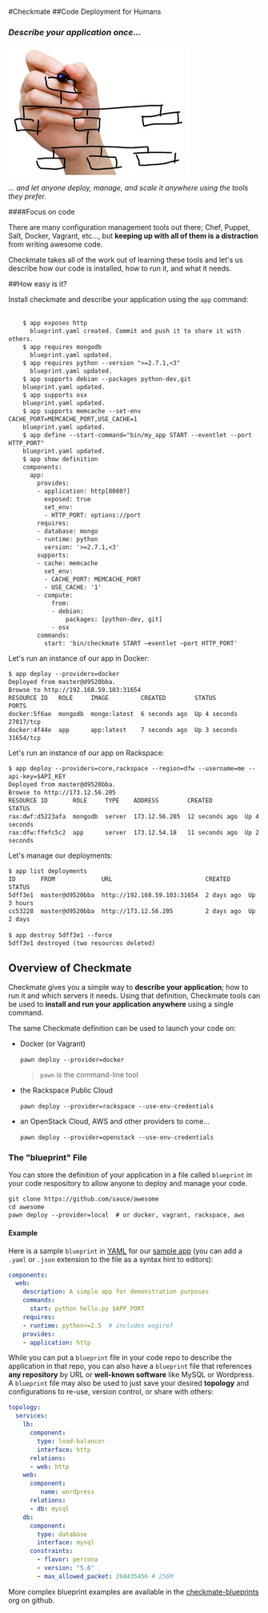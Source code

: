 #Checkmate
##Code Deployment for Humans

### _Describe your application once..._
![whiteboard](docs/img/whiteboard.jpg)

_... and let anyone deploy, manage, and scale it anywhere using the tools they prefer._

####Focus on code

There are many configuration management tools out there; Chef, Puppet, Salt, Docker, Vagrant, etc..., but **keeping up with all of them is a distraction** from writing awesome code.

Checkmate takes all of the work out of learning these tools and let's us describe how our code is installed, how to run it, and what it needs.

##How easy is it?

Install checkmate and describe your application using the `app` command:

```console:

    $ app exposes http
      blueprint.yaml created. Commit and push it to share it with others.
    $ app requires mongodb
      blueprint.yaml updated.
    $ app requires python --version ">=2.7.1,<3"
      blueprint.yaml updated.
    $ app supports debian --packages python-dev,git
    blueprint.yaml updated.
    $ app supports osx
    blueprint.yaml updated.
    $ app supports memcache --set-env CACHE_PORT=MEMCACHE_PORT,USE_CACHE=1
    blueprint.yaml updated.
    $ app define --start-command="bin/my_app START --eventlet --port HTTP_PORT"
    blueprint.yaml updated.
    $ app show definition
	components:
	  app:
	    provides:
	    - application: http[8080?]
	      exposed: true
	      set_env:
	      - HTTP_PORT: options://port
	    requires:
	    - database: mongo
	    - runtime: python
	      version: '>=2.7.1,<3'
	    supports:
	    - cache: memcache
	      set_env:
	      - CACHE_PORT: MEMCACHE_PORT
	      - USE_CACHE: '1'
	    - compute:
	        from:
	        - debian:
	            packages: [python-dev, git]
	        - osx
	    commands:
	      start: 'bin/checkmate START —eventlet —port HTTP_PORT'
```

Let's run an instance of our app in Docker:

    $ app deploy --providers=docker
    Deployed from master@d9520bba.
    Browse to http://192.168.59.103:31654
    RESOURCE ID   ROLE     IMAGE         CREATED        STATUS        PORTS
    docker:5f6ae  mongodb  mongo:latest  6 seconds ago  Up 4 seconds  27017/tcp 
    docker:4f44e  app      app:latest    7 seconds ago  Up 3 seconds  31654/tcp  

Let's run an instance of our app on Rackspace:

    $ app deploy --providers=core,rackspace --region=dfw --username=me --api-key=$API_KEY
    Deployed from master@d9520bba.
    Browse to http://173.12.56.205
    RESOURCE ID       ROLE     TYPE    ADDRESS        CREATED         STATUS
    rax:dwf:d5223afa  mongodb  server  173.12.56.205  12 seconds ago  Up 4 seconds 
    rax:dfw:ffefc5c2  app      server  173.12.54.18   11 seconds ago  Up 2 seconds 

Let's manage our deployments:

    $ app list deployments
    ID       FROM             URL                          CREATED     STATUS
    5dff3e1  master@d9520bba  http://192.168.59.103:31654  2 days ago  Up 3 hours
    cc53228  master@d9520bba  http://173.12.56.205         2 days ago  Up 2 days

    $ app destroy 5dff3e1 --force
    5dff3e1 destroyed (two resources deleted)


## Overview of Checkmate
Checkmate gives you a simple way to **describe your application**; how to run it and which servers it needs. Using that definition, Checkmate tools can be used to **install and run your application anywhere** using a single command.

The same Checkmate definition can be used to launch your code on:

- Docker (or Vagrant)

    `pawn deploy --provider=docker`

   > `pawn` is the command-line tool

<!-- removed as a first-hand use case, but maintaining as a good architecture test with a valid use case (those of us who practice the dispicable coding practice of running things locally)
- a Mac OSX or Linux machine for hacking

    `pawn deploy --provider=local`

  <small>_...if you don't want virtualization between you and your running code_</small>
-->

- the Rackspace Public Cloud

    `pawn deploy --provider=rackspace --use-env-credentials`

- an OpenStack Cloud, AWS and other providers to come...

    `pawn deploy --provider=openstack --use-env-credentials`


### The "blueprint" File
You can store the definition of your application in a file called `blueprint` in your code respository to allow anyone to deploy and manage your code.

    git clone https://github.com/sauce/awesome
    cd awesome
    pawn deploy --provider=local  # or docker, vagrant, rackspace, aws


#### Example

Here is a sample `blueprint` in [YAML](http://yaml.org/) for our [sample app](examples/hello-world) (you can add a `.yaml` or `.json` extension to the file as a syntax hint to editors):

```yaml
components:
  web:
    description: A simple app for demonstration purposes
    commands:
      start: python hello.py $APP_PORT
    requires:
    - runtime: python>=2.5  # includes wsgiref
    provides:
    - application: http

```

 While you can put a `blueprint` file in your code repo to describe the application in that repo, you can also have a `blueprint` file that references **any repository** by URL or **well-known software** like MySQL or Wordpress. A `blueprint` file may also be used to just save your desired **topology** and configurations to re-use, version control, or share with others:

```yaml
topology:
  services:
    lb:
      component:
        type: load-balancer
        interface: http
      relations:
      - web: http
    web:
      component:
         name: wordpress
      relations:
      - db: mysql
    db:
      component:
        type: database
        interface: mysql
      constraints:
        - flavor: percona
        - version: "5.6"
        - max_allowed_packet: 268435456 # 256M

```

More complex blueprint examples are available in the [checkmate-blueprints](https://github.com/checkmate-blueprints) org on github.


